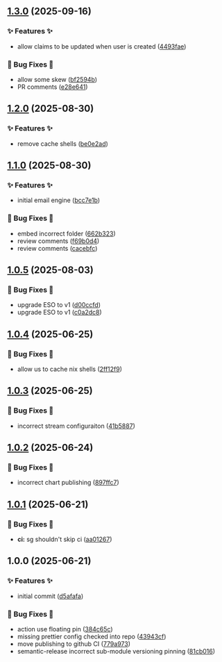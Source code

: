 ## [1.3.0](https://github.com/AtomiCloud/alcohol.zinc/compare/v1.2.0...v1.3.0) (2025-09-16)


### ✨ Features ✨

* allow claims to be updated when user is created ([4493fae](https://github.com/AtomiCloud/alcohol.zinc/commit/4493fae1ae18854ac3188b6c92e7289e809f0cb8))


### 🐛 Bug Fixes 🐛

* allow some skew ([bf2594b](https://github.com/AtomiCloud/alcohol.zinc/commit/bf2594b07811fa603375686e383b4ee0d4a7a666))
* PR comments ([e28e641](https://github.com/AtomiCloud/alcohol.zinc/commit/e28e641dad9b3ea14baf5ac3b792fce3198309c3))

## [1.2.0](https://github.com/AtomiCloud/alcohol.zinc/compare/v1.1.0...v1.2.0) (2025-08-30)


### ✨ Features ✨

* remove cache shells ([be0e2ad](https://github.com/AtomiCloud/alcohol.zinc/commit/be0e2ad3d74a81e92900868ae5624f4c52763307))

## [1.1.0](https://github.com/AtomiCloud/alcohol.zinc/compare/v1.0.5...v1.1.0) (2025-08-30)


### ✨ Features ✨

* initial email engine ([bcc7e1b](https://github.com/AtomiCloud/alcohol.zinc/commit/bcc7e1bbbfbcc9520e9b29c8ec2a344343ce5cca))


### 🐛 Bug Fixes 🐛

* embed incorrect folder ([662b323](https://github.com/AtomiCloud/alcohol.zinc/commit/662b3239f8ef23aaa90c24c51aed3644960c861f))
* review comments ([f69b0d4](https://github.com/AtomiCloud/alcohol.zinc/commit/f69b0d411c7d6aab66adb2d4f4be5aae6f952ece))
* review comments ([cacebfc](https://github.com/AtomiCloud/alcohol.zinc/commit/cacebfce10bd7a7cd49649659d6d8cbe08be6bcd))

## [1.0.5](https://github.com/AtomiCloud/alcohol.zinc/compare/v1.0.4...v1.0.5) (2025-08-03)


### 🐛 Bug Fixes 🐛

* upgrade ESO to v1 ([d00ccfd](https://github.com/AtomiCloud/alcohol.zinc/commit/d00ccfd748eb7d664bb977c539b29338c76fe23e))
* upgrade ESO to v1 ([c0a2dc8](https://github.com/AtomiCloud/alcohol.zinc/commit/c0a2dc8ba824184b20019d10b600216181374969))

## [1.0.4](https://github.com/AtomiCloud/alcohol.zinc/compare/v1.0.3...v1.0.4) (2025-06-25)


### 🐛 Bug Fixes 🐛

* allow us to cache nix shells ([2ff12f9](https://github.com/AtomiCloud/alcohol.zinc/commit/2ff12f9d7e7fc08974090de064228b25ee2d574f))

## [1.0.3](https://github.com/AtomiCloud/alcohol.zinc/compare/v1.0.2...v1.0.3) (2025-06-25)


### 🐛 Bug Fixes 🐛

* incorrect stream configuraiton ([41b5887](https://github.com/AtomiCloud/alcohol.zinc/commit/41b58876a702d99e0da9c46ec1dfb8b959900a2a))

## [1.0.2](https://github.com/AtomiCloud/alcohol.zinc/compare/v1.0.1...v1.0.2) (2025-06-24)


### 🐛 Bug Fixes 🐛

* incorrect chart publishing ([897ffc7](https://github.com/AtomiCloud/alcohol.zinc/commit/897ffc7364a9e28d7fc2be5410bef72c0b6caf5e))

## [1.0.1](https://github.com/AtomiCloud/alcohol.zinc/compare/v1.0.0...v1.0.1) (2025-06-21)


### 🐛 Bug Fixes 🐛

* **ci:** sg shouldn't skip ci ([aa01267](https://github.com/AtomiCloud/alcohol.zinc/commit/aa012673d7309f9e8111870f73ef61471c0379ef))

## 1.0.0 (2025-06-21)


### ✨ Features ✨

* initial commit ([d5afafa](https://github.com/AtomiCloud/alcohol.zinc/commit/d5afafad4bcc2c0d29caeb28facc8f19f1893781))


### 🐛 Bug Fixes 🐛

* action use floating pin ([384c65c](https://github.com/AtomiCloud/alcohol.zinc/commit/384c65c9e2b2bdd1f4867e7fc949b38bd9873f30))
* missing prettier config checked into repo ([43943cf](https://github.com/AtomiCloud/alcohol.zinc/commit/43943cf5b093ef8160dd875b65a2eaf3432d6205))
* move publishing to github CI ([779a973](https://github.com/AtomiCloud/alcohol.zinc/commit/779a973c4722b0432ce03beb872478dbd8054d58))
* semantic-release incorrect sub-module versioning pinning ([81cb016](https://github.com/AtomiCloud/alcohol.zinc/commit/81cb016d2b10b9c22427ba56dc67d6c1c37e1771))
